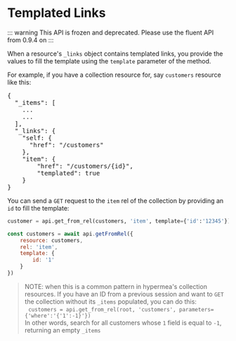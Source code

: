 # Templated Links
::: warning
This API is frozen and deprecated.  Please use the fluent API from 0.9.4 on
:::

When a resource's `_links` object contains templated links, you provide the values to fill the template using the `template` parameter of the method.

For example, if you have a collection resource for, say `customers` resource like this:

<pre class="json-table">
{
  "_items": [
    ...
    ...
  ],
  "_links": {
    "self: {
      "href": "/customers"
    },
    "item": {
        "href": "/customers/{id}",
        "templated": true
    }
}
</pre>

You can send a `GET` request to the `item` rel of the collection by providing an `id` to fill the template:

<tabs>
<tab name="Python">

```python
customer = api.get_from_rel(customers, 'item', template={'id':'12345'})
```
</tab>

<tab name="JavaScript">

```javascript
const customers = await api.getFromRel({
    resource: customers,
    rel: 'item',
    template: {
        id: '1'
    }
})
```
</tab>

<future-languages />
</tabs>

> NOTE: when this is a common pattern in hypermea's collection resources.  If you have an ID from a previous session and want to `GET` the collection without its `_items` populated, you can do this:<br/>
> &nbsp;&nbsp;`customers = api.get_from_rel(root, 'customers', parameters={'where':'{'1':-1}'})`<br/>
> In other words, search for all customers whose `1` field is equal to `-1`, returning an empty `_items`
